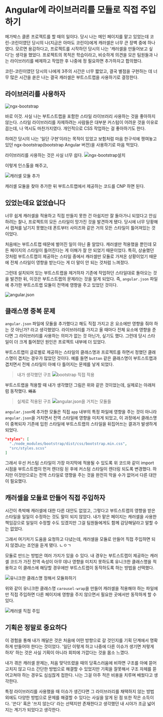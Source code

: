 # Angular에 라이브러리를 모듈로 직접 주입하기

메가박스 클론 프로젝트를 할 때의 일이다.
당시 나는 메인 페이지를 맡고 있었는데 코린-코린이였던 당시의 나(지금은 아마도 코린이)에게 캐러셀은 너무 큰 장벽 중에 하나였다. 모르면 용감하다고, 프로젝트를 시작하던 당시의 나는 '캐러셀을 만들어보고 싶다'는 생각을 했었다. 프로젝트의 목적은 학습이라고, 비슷하게 의견을 모은 팀원들과 나는 라이브러리를 배제하고 작업한 후 나중에 정 필요하면 추가하자고 합의했다.

코린-코린이였던 당시의 나에게 3주의 시간은 너무 짧았고, 결국 별점을 구현하는 데 너무 많은 시간을 쏟은 나는 결국 캐러셀은 부트스트랩을 사용하기로 결정한다.

## 라이브러리를 사용하자

![ngx-bootstrap](https://images.velog.io/images/yijaee/post/3250f932-3391-4251-a5a0-540c555640a8/image.png)

바로 이것. 사실 나는 부트스트랩을 포함한 스타일 라이브러리 사용하는 것을 좋아하지 않는다. 스타일 라이브러리를 자제하려는 사람들은 대부분 커스텀이 어려운 것을 이유로 꼽는데, 나 역시도 마찬가지였다. 개인적으로 CSS 작업하는 걸 좋아하기도 한다.

하여간 당시의 나는 '일단 구현'이라는 목적이 있었고 보험처럼 마음 한구석에 쟁여놓고 있던 ngx-bootstrap(bootstrap Angular 버전)을 사용하기로 마음 먹었다.

라이브러리를 사용하는 것은 사실 너무 쉽다.
![ngx-bootstrap설치](https://images.velog.io/images/yijaee/post/59b1d904-af39-4c34-ad3f-dc4e0793cbff/image.png)

이렇게 인스톨을 해주고,

![캐러셀 모듈 추가](https://images.velog.io/images/yijaee/post/41f8477d-ffc9-4110-8197-c3123fa1bcc6/image.png)

캐러셀 모듈을 찾아 추가한 뒤 부트스트랩에서 제공하는 코드를 CNP 하면 된다.

## 있었는데요 없었습니다

너무 쉽게 캐러셀을 적용하고 직접 만들지 못한 건 아쉽지만 잘 돌아가니 되었다고 안심하려는 찰나, 프로젝트의 모든 스타일이 망가진 것을 발견하게 됐다. 당시에 너무 당황해서 캡쳐를 남기지 못했는데 폰트부터 사이즈와 같은 거의 모든 스타일이 틀어져있는 것이었다.

처음에는 부트스트랩 때문에 벌어진 일이 아닌 줄 알았다. 캐러셀만 적용했을 뿐인데 모든 페이지의 스타일이 틀어진다는 게 이해가 잘 안 되었기 때문이었다. 특히, 상술했던 것처럼 부트스트랩이 제공하는 스타일 중에서 캐러셀만 모듈로 가져온 상황이었기 때문에 전체 스타일이 영향을 받는다는 게 더 말이 안 되는 것처럼 느껴졌다.

그런데 설치되어 있는 부트스트랩을 제거하자 기존에 작업하던 스타일대로 돌아오는 것을 발견한 뒤, 이것은 부트스트랩의 문제라는 것을 알게 되었다. 즉, `angular.json` 파일에 추가한 부트스트랩 모듈이 전역에 영향을 주고 있었던 것이다.

![angular.json](https://images.velog.io/images/yijaee/post/59738518-044b-4617-ba89-a28996e2e5f4/image.png)

## 클래스명 중복 문제

`angular.json` 파일에 모듈을 추가했다고 해도 직접 가지고 온 요소에만 영향을 줘야 하는 것 아닌가? 라고 생각했었다. 라이브러리를 가지고 올 때마다 전체 요소에 영향을 준다면 그 라이브러리를 사용하는 의미가 없는 것 아닌가, 싶기도 했다. 그런데 당시 스타일이 더 크게 틀어졌던 원인은 프로젝트 내부에 더 있었다.

부트스트랩이 글로벌로 제공하는 스타일의 클래스명과 프로젝트를 하면서 정했던 클래스명이 겹치는 경우가 많았던 것이다. 예를 들면 `button` 같은 클래스명이 부트스트랩과 겹치면서 전체 스타일이 아예 다 틀어지는 문제를 낳게 되었다.

> 내가 생각했던 구조
> ![bootstrap 직접 적용](https://images.velog.io/images/yijaee/post/a995afc9-5f7b-40e4-8d80-7fbddacb79ef/%E1%84%89%E1%85%B3%E1%84%8F%E1%85%B3%E1%84%85%E1%85%B5%E1%86%AB%E1%84%89%E1%85%A3%E1%86%BA%202020-12-21%20%E1%84%8B%E1%85%A9%E1%84%8C%E1%85%A5%E1%86%AB%204.39.37.png)

부트스트랩을 적용할 때 내가 생각했던 그림은 위와 같은 것이었는데, 실제로는 아래처럼 동작했다. ~~왜죠~~

> 실제로 적용된 구조
> ![angular.json을 거치는 모듈들](https://images.velog.io/images/yijaee/post/ffb7b1f1-5fb3-45cb-92f4-75c674985e3b/%E1%84%89%E1%85%B3%E1%84%8F%E1%85%B3%E1%84%85%E1%85%B5%E1%86%AB%E1%84%89%E1%85%A3%E1%86%BA%202020-12-21%20%E1%84%8B%E1%85%A9%E1%84%8C%E1%85%A5%E1%86%AB%204.34.31.png)

`angular.json`에 추가한 모듈은 직접 `app` 내부의 특정 파일에 영향을 주는 것이 아니라 `angular.json`을 거치면서 전역 스타일에 영향을 미치게 되었고, 이 과정에서 클래스명이 중복되자 기존에 입힌 스타일에 부트스트랩의 스타일을 뒤집어쓰는 결과가 발생하게 되었다.

```json
"styles": [
  "./node_modules/bootstrap/dist/css/bootstrap.min.css",
  "src/styles.scss"
]
```

그래서 우선 커스텀 스타일이 가장 마지막에 적용될 수 있도록 위 코드와 같이 import 시점을 부트스트랩이 먼저 렌더링 된 후에 커스텀 스타일이 렌더링 되도록 변경했다. 하지만 이것만으로는 전역 스타일로 영향을 주는 것을 완전히 막을 수가 없어서 다른 대안이 필요했다.

## 캐러셀을 모듈로 만들어 직접 주입하자

시간이 촉박해 캐러셀에 대한 다른 대안도 없었고, 그렇다고 부트스트랩의 영향을 받은 스타일을 일일이 수정하는 것도 말이 되지 않았다. 내가 맡은 페이지는 캐러셀을 사용한 책임감으로 일일이 수정할 수도 있겠지만 그걸 팀원들에게도 함께 감당해달라고 말할 수는 없었다.

그래서 여기저기 도움을 요청하고 다녔는데, 캐러셀을 모듈로 만들어 직접 주입하면 되지 않겠냐는 조언을 듣게 됐다. ㄴㅇㄱ

모듈로 만드는 방법은 여러 가지가 있을 수 있다. 내 경우는 부트스트랩이 제공하는 캐러셀 코드가 가진 전역 속성이 아무 데나 영향을 미치지 못하도록 유니크한 클래스명을 적용하고 이 클래스에 해당할 경우에만 부트스트랩이 동작하도록 하는 방법을 선택했다.

![유니크한 클래스명 정해서 모듈화하기](https://images.velog.io/images/yijaee/post/f9d7e938-a51f-473e-b010-286162cd12ba/image.png)

위와 같이 유니크한 클래스명 `carousel-wrap`을 만들어 캐러셀을 적용해야 하는 파일에만 직접 주입하면 다른 페이지에 영향을 주지 않으면서 필요한 곳에서만 동작하게 할 수 있다.

![캐러셀 직접 주입](https://images.velog.io/images/yijaee/post/347ecf8d-d0f0-41ff-9791-b204e006067b/%E1%84%89%E1%85%B3%E1%84%8F%E1%85%B3%E1%84%85%E1%85%B5%E1%86%AB%E1%84%89%E1%85%A3%E1%86%BA%202020-12-21%20%E1%84%8B%E1%85%A9%E1%84%8C%E1%85%A5%E1%86%AB%204.52.14.png)

## 기획은 정말로 중요하다

이 경험을 통해 내가 깨달은 것은 처음에 어떤 방향으로 갈 것인지를 기획 단계에서 명확하게 만들어야 한다는 것이었다. '일단 이렇게 하고 나중에 다른 이슈가 생기면 저렇게 하자' 하는 것은 사실 기획이 아니라 회피에 가깝다는 것을 몸소 느꼈다.

내가 겪은 캐러셀 문제는, 처음 맞닥뜨렸을 때의 당혹스러움에 비하면 구조를 아예 뜯어고치지 않고 다소 간단한 방법으로 해결할 수 있었지만 기획을 잘못해서 구조 자체를 뜯어고쳐야 하는 경우도 심심찮게 접한다. 나는 그걸 아주 적은 비용을 치루며 배웠다고 생각한다.

특정 라이브러리를 사용했을 때 이슈가 생긴다면 그 라이브러리를 채택하지 않는 방법 외에도 다양한 방법으로 문제를 해결할 수 있다는 사실을 알게 된 점 또한 작은 소득이다. '쓴다' 혹은 '쓰지 않는다' 라는 선택지만 존재한다고 생각했던 내 시야가 조금 넓어지는 계기가 되었다고 생각한다.
